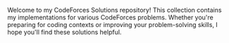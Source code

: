 Welcome to my CodeForces Solutions repository! This collection contains my implementations for various CodeForces problems. Whether you're preparing for coding contexts or improving your problem-solving skills, I hope you'll find these solutions helpful. 
